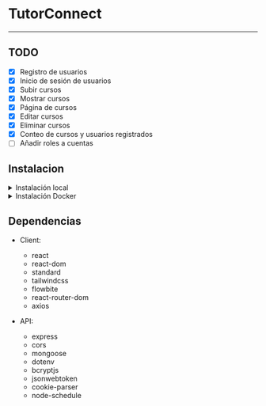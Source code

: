 # TutorConnect

<hr>

## TODO
- [x] Registro de usuarios
- [x] Inicio de sesión de usuarios
- [X] Subir cursos
- [X] Mostrar cursos
- [X] Página de cursos
- [X] Editar cursos
- [X] Eliminar cursos
- [X] Conteo de cursos y usuarios registrados
- [ ] Añadir roles a cuentas

## Instalacion

<!-- INSTALACIÓN LOCAL -->
<details>
<summary>Instalación local</summary>

****
Clonar repositorio de [GitHub](https://github.com/xChoki/TutorConnect):

```sh
gh repo clone xChoki/TutorConnect
```
Instalar [node.js](https://nodejs.org/dist/v18.17.1/node-v18.17.1-x64.msi):

En una terminal en la carpeta clonada nos dirigimos a la carpeta client
```sh
cd client
```
Instalamos pnpm
```sh
npm install -g pnpm
```
Instalamos dependencias
```sh
pnpm i
```
Iniciamos servidor React+Vite
```sh
pnpm run dev
```
****
En una terminal nueva en la carpeta clonada nos dirigimos a la carpeta api
```sh
cd api
```
Instalamos dependencias
```sh
pnpm i
```
Instalamos nodemon
```sh
pnpm install -g nodemon
```
Iniciamos servidor Node
```sh
nodemon index.js
```
</details>

<!-- INSTALACIÓN DOCKER -->
<details>
<summary>Instalación Docker</summary>

****
Clonar repositorio de [GitHub](https://github.com/xChoki/TutorConnect):

```sh
gh repo clone xChoki/TutorConnect
```
Instalar [node.js](https://nodejs.org/dist/v18.17.1/node-v18.17.1-x64.msi):

Instalar [Docker Desktop](https://www.docker.com/products/docker-desktop/):

En el directorio padre para iniciar se ejecuta

```sh
docker-compose -f docker-compose-dev.yml up
```
Nota: La primera vez puede tardar de 2 a 3 minutos, instalará muchas dependencias

En el directorio padre para cerrar se ejecuta

```sh
docker-compose -f docker-compose-dev.yml down
```

Si desean limpiar su docker, ejecutar esto para eliminarlo todo

```sh
docker system prune -a --volumes
```

</details>

<!-- DEPENDENCIAS INSTALADAS-->
## Dependencias

- Client:
  - react
  - react-dom
  - standard
  - tailwindcss
  - flowbite
  - react-router-dom
  - axios

- API:
  - express
  - cors
  - mongoose
  - dotenv
  - bcryptjs
  - jsonwebtoken
  - cookie-parser
  - node-schedule
